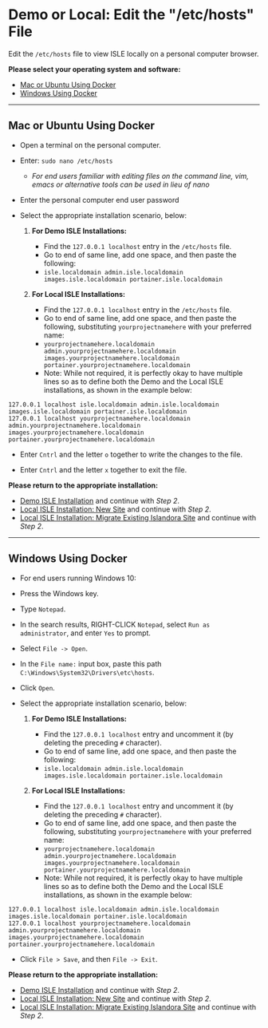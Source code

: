# Demo or Local: Edit the "/etc/hosts" File

Edit the `/etc/hosts` file to view ISLE locally on a personal computer browser.

**Please select your operating system and software:**

- [Mac or Ubuntu Using Docker](#mac-or-ubuntu-using-docker)
- [Windows Using Docker](#windows-using-docker)

---

## Mac or Ubuntu Using Docker

* Open a terminal on the personal computer.

* Enter: `sudo nano /etc/hosts`
    * _For end users familiar with editing files on the command line, vim, emacs or alternative tools can be used in lieu of nano_

* Enter the personal computer end user password

* Select the appropriate installation scenario, below:
    1. **For Demo ISLE Installations:**
        * Find the `127.0.0.1 localhost` entry in the `/etc/hosts` file.
        * Go to end of same line, add one space, and then paste the following:
        * `isle.localdomain admin.isle.localdomain images.isle.localdomain portainer.isle.localdomain`

    2. **For Local ISLE Installations:**
        * Find the `127.0.0.1 localhost` entry in the `/etc/hosts` file.
        * Go to end of same line, add one space, and then paste the following, substituting `yourprojectnamehere` with your preferred name:
        * `yourprojectnamehere.localdomain admin.yourprojectnamehere.localdomain images.yourprojectnamehere.localdomain portainer.yourprojectnamehere.localdomain`
        * Note: While not required, it is perfectly okay to have multiple lines so as to define both the Demo and the Local ISLE installations, as shown in the example below:
```
127.0.0.1 localhost isle.localdomain admin.isle.localdomain images.isle.localdomain portainer.isle.localdomain
127.0.0.1 localhost yourprojectnamehere.localdomain admin.yourprojectnamehere.localdomain images.yourprojectnamehere.localdomain portainer.yourprojectnamehere.localdomain
```

* Enter `Cntrl` and the letter `o` together to write the changes to the file.

* Enter `Cntrl` and the letter `x` together to exit the file.

**Please return to the appropriate installation:**

* [Demo ISLE Installation](../install/install-demo.md#step-1-edit-etchosts-file) and continue with _Step 2_.
* [Local ISLE Installation: New Site](../install/install-local-new.md#step-1-edit-etchosts-file) and continue with _Step 2_.
* [Local ISLE Installation: Migrate Existing Islandora Site](../install/install-local-migrate.md#step-1-edit-etchosts-file) and continue with _Step 2_.

---

## Windows Using Docker

* For end users running Windows 10:

* Press the Windows key.

* Type `Notepad`.

* In the search results, RIGHT-CLICK `Notepad`, select `Run as administrator`, and enter `Yes` to prompt.

* Select `File -> Open`.

* In the `File name:` input box, paste this path `C:\Windows\System32\Drivers\etc\hosts`.

* Click `Open`.

* Select the appropriate installation scenario, below:
    1. **For Demo ISLE Installations:**
        * Find the `127.0.0.1 localhost` entry and uncomment it (by deleting the preceding `#` character).
        * Go to end of same line, add one space, and then paste the following:
        * `isle.localdomain admin.isle.localdomain images.isle.localdomain portainer.isle.localdomain`

    2. **For Local ISLE Installations:**
        * Find the `127.0.0.1 localhost` entry and uncomment it (by deleting the preceding `#` character).
        * Go to end of same line, add one space, and then paste the following, substituting `yourprojectnamehere` with your preferred name:
        * `yourprojectnamehere.localdomain admin.yourprojectnamehere.localdomain images.yourprojectnamehere.localdomain portainer.yourprojectnamehere.localdomain`
        * Note: While not required, it is perfectly okay to have multiple lines so as to define both the Demo and the Local ISLE installations, as shown in the example below:
```
127.0.0.1 localhost isle.localdomain admin.isle.localdomain images.isle.localdomain portainer.isle.localdomain
127.0.0.1 localhost yourprojectnamehere.localdomain admin.yourprojectnamehere.localdomain images.yourprojectnamehere.localdomain portainer.yourprojectnamehere.localdomain
```

* Click `File > Save`, and then `File -> Exit`.

**Please return to the appropriate installation:**

* [Demo ISLE Installation](../install/install-demo.md#step-1-edit-etchosts-file) and continue with _Step 2_.
* [Local ISLE Installation: New Site](../install/install-local-new.md#step-1-edit-etchosts-file) and continue with _Step 2_.
* [Local ISLE Installation: Migrate Existing Islandora Site](../install/install-local-migrate.md#step-1-edit-etchosts-file) and continue with _Step 2_.
